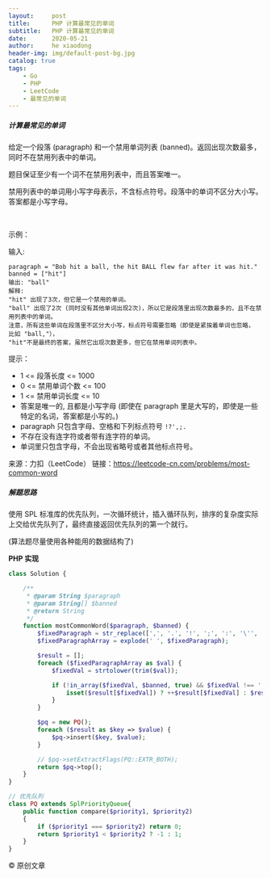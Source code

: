 ```yaml
---
layout:     post
title:      PHP 计算最常见的单词
subtitle:   PHP 计算最常见的单词
date:       2020-05-21
author:     he xiaodong
header-img: img/default-post-bg.jpg
catalog: true
tags:
    - Go
    - PHP
    - LeetCode
    - 最常见的单词
---
```


##### 计算最常见的单词
给定一个段落 (paragraph) 和一个禁用单词列表 (banned)。返回出现次数最多，同时不在禁用列表中的单词。

题目保证至少有一个词不在禁用列表中，而且答案唯一。

禁用列表中的单词用小写字母表示，不含标点符号。段落中的单词不区分大小写。答案都是小写字母。

 

示例：

输入: 
```
paragraph = "Bob hit a ball, the hit BALL flew far after it was hit."
banned = ["hit"]
输出: "ball"
解释: 
"hit" 出现了3次，但它是一个禁用的单词。
"ball" 出现了2次 (同时没有其他单词出现2次)，所以它是段落里出现次数最多的，且不在禁用列表中的单词。 
注意，所有这些单词在段落里不区分大小写，标点符号需要忽略（即使是紧挨着单词也忽略， 比如 "ball,"）， 
"hit"不是最终的答案，虽然它出现次数更多，但它在禁用单词列表中。
```

提示：

- 1 <= 段落长度 <= 1000
- 0 <= 禁用单词个数 <= 100
- 1 <= 禁用单词长度 <= 10
- 答案是唯一的, 且都是小写字母 (即使在 paragraph 里是大写的，即使是一些特定的名词，答案都是小写的。)
- paragraph 只包含字母、空格和下列标点符号 `!?',;.`
- 不存在没有连字符或者带有连字符的单词。
- 单词里只包含字母，不会出现省略号或者其他标点符号。

来源：力扣（LeetCode）
链接：https://leetcode-cn.com/problems/most-common-word


##### 解题思路

使用 SPL 标准库的优先队列，一次循环统计，插入循环队列，排序的复杂度实际上交给优先队列了，最终直接返回优先队列的第一个就行。

(算法题尽量使用各种能用的数据结构了)


**PHP 实现**
```php
class Solution {

    /**
     * @param String $paragraph
     * @param String[] $banned
     * @return String
     */
    function mostCommonWord($paragraph, $banned) {
        $fixedParagraph = str_replace([',', '.', '!', ';', ':', '\'', '  ', '?'], ' ', $paragraph);
        $fixedParagraphArray = explode(' ', $fixedParagraph);

        $result = [];
        foreach ($fixedParagraphArray as $val) {
            $fixedVal = strtolower(trim($val));

            if (!in_array($fixedVal, $banned, true) && $fixedVal !== '') {
                isset($result[$fixedVal]) ? ++$result[$fixedVal] : $result[$fixedVal] = 1;
            }
        }

        $pq = new PQ();
        foreach ($result as $key => $value) {
            $pq->insert($key, $value);
        }

        // $pq->setExtractFlags(PQ::EXTR_BOTH);
        return $pq->top();
    }
}

// 优先队列
class PQ extends SplPriorityQueue{
    public function compare($priority1, $priority2)
    {
        if ($priority1 === $priority2) return 0;
        return $priority1 < $priority2 ? -1 : 1;
    }
}
```

© 原创文章
